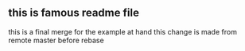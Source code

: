 ## this is famous readme file
this is a final merge for the example at hand
this change is made from remote master before rebase
